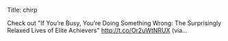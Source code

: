 Title: chirp

Check out "If You’re Busy, You’re Doing Something Wrong: The Surprisingly Relaxed Lives of Elite Achievers" <a href="http://t.co/Or2uWtNRUX">http://t.co/Or2uWtNRUX</a> (via...
